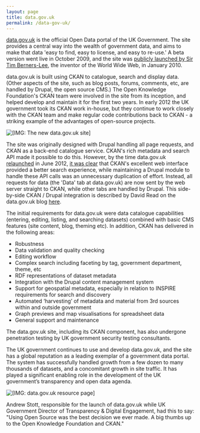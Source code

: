 ```yaml
---
layout: page
title: data.gov.uk
permalink: /data-gov-uk/
---
```


<a href="http://data.gov.uk/" title="Go to data.gov.uk">data.gov.uk</a> is the official Open Data portal of the UK Government. The site provides a central way into the wealth of government data, and aims to make that data 'easy to find, easy to license, and easy to re-use.' A beta version went live in October 2009, and the site was [publicly launched by Sir Tim Berners-Lee][TBL], the inventor of the World Wide Web, in January 2010.

data.gov.uk is built using CKAN to catalogue, search and display data. (Other aspects of the site, such as blog posts, forums, comments, etc, are handled by Drupal, the open source CMS.) The Open Knowledge Foundation's CKAN team were involved in the site from its inception, and helped develop and maintain it for the first two years. In early 2012 the UK government took its CKAN work in-house, but they continue to work closely with the CKAN team and make regular code contributions back to CKAN - a striking example of the advantages of open-source projects.

<div class="screenshots" title="data.gov.uk: searching for data">
  <img src="https://farm8.staticflickr.com/7130/7460617010_4026b5392a_b_d.jpg" alt="[IMG: The new data.gov.uk site]" class="screenshot" />
  <img src="https://farm8.staticflickr.com/7130/7460617010_4026b5392a_b_d.jpg" alt="" class="screenshot" />
  <img src="https://farm8.staticflickr.com/7130/7460617010_4026b5392a_b_d.jpg" alt="" class="screenshot" />
</div>

The site was originally designed with Drupal handling all page requests, and CKAN as a back-end catalogue service. CKAN's rich metadata and search API made it possible to do this. However, by the time data.gov.uk [relaunched][] in June 2012, [it was clear][behind-scenes] that CKAN's excellent web interface provided a better search experience, while maintaining a Drupal module to handle these API calls was an unnecessary duplication of effort. Instead, all requests for data (the 'Data' tab at data.gov.uk) are now sent by the web server straight to CKAN, while other tabs are handled by Drupal. This side-by-side CKAN / Drupal integration is described by David Read on the data.gov.uk blog [here][Drupal-int].

The initial requirements for data.gov.uk were data catalogue capabilities (entering, editing, listing, and searching datasets) combined with basic CMS features (site content, blog, theming etc). In addition, CKAN has delivered in the following areas:

<ul>
<li>Robustness</li>
<li>Data validation and quality checking</li>
<li>Editing workflow</li>
<li>Complex search including faceting by tag, government department, theme, etc</li>
<li>RDF representations of dataset metadata</li>
<li>Integration with the Drupal content management system</li>
<li>Support for geospatial metadata, especially in relation to INSPIRE requirements for search and discovery</li>
<li>Automated ‘harvesting’ of metadata and material from 3rd sources within and outside government</li>
<li>Graph previews and map visualisations for spreadsheet data</li>
<li>General support and maintenance</li>
</ul>

The data.gov.uk site, including its CKAN component, has also undergone penetration testing by UK government security testing consultants.

The UK government continues to use and develop data.gov.uk, and the site has a global reputation as a leading exemplar of a government data portal. The system has successfully handled growth from a few dozen to many thousands of datasets, and a concomitant growth in site traffic. It has played a significant enabling role in the development of the UK government’s transparency and open data agenda.

<div class="caption" title="A data resource on data.gov.uk">
  <img src="https://farm9.staticflickr.com/8457/8053396234_691481376d_b_d.jpg" alt="[IMG: data.gov.uk resource page]" class="screenshot" />
</div>

Andrew Stott, responsible for the launch of data.gov.uk while UK Government Director of Transparency &amp; Digital Engagement, had this to say: "Using Open Source was the best decision we ever made. A big thumbs up to the Open Knowledge Foundation and CKAN."

[TBL]: http://www.guardian.co.uk/technology/blog/2010/jan/21/timbernerslee-government-data
[relaunched]: http://data.gov.uk/blog/the-new-datagovuk
[behind-scenes]: http://data.gov.uk/blog/the-new-datagovuk-behind-the-scenes
[Drupal-int]: http://data.gov.uk/blog/integrating-ckan-and-drupal
